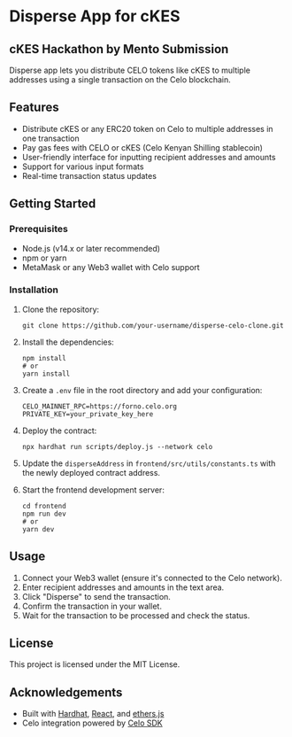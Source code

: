 # Disperse App for cKES

## cKES Hackathon by Mento Submission 

Disperse app lets you distribute CELO tokens like cKES to multiple addresses using a single transaction on the Celo blockchain.

## Features

- Distribute cKES or any ERC20 token on Celo to multiple addresses in one transaction
- Pay gas fees with CELO or cKES (Celo Kenyan Shilling stablecoin)
- User-friendly interface for inputting recipient addresses and amounts
- Support for various input formats
- Real-time transaction status updates

## Getting Started

### Prerequisites

- Node.js (v14.x or later recommended)
- npm or yarn
- MetaMask or any Web3 wallet with Celo support

### Installation

1. Clone the repository:
   ```
   git clone https://github.com/your-username/disperse-celo-clone.git
   ```

2. Install the dependencies:
   ```
   npm install
   # or
   yarn install
   ```

3. Create a `.env` file in the root directory and add your configuration:
   ```
   CELO_MAINNET_RPC=https://forno.celo.org
   PRIVATE_KEY=your_private_key_here
   
   ```

4. Deploy the contract:
   ```
   npx hardhat run scripts/deploy.js --network celo
   ```

5. Update the `disperseAddress` in `frontend/src/utils/constants.ts` with the newly deployed contract address.

6. Start the frontend development server:
   ```
   cd frontend
   npm run dev
   # or
   yarn dev
   ```

## Usage

1. Connect your Web3 wallet (ensure it's connected to the Celo network).
2. Enter recipient addresses and amounts in the text area.
4. Click "Disperse" to send the transaction.
5. Confirm the transaction in your wallet.
6. Wait for the transaction to be processed and check the status.


## License

This project is licensed under the MIT License.

## Acknowledgements

- Built with [Hardhat](https://hardhat.org/), [React](https://reactjs.org/), and [ethers.js](https://docs.ethers.io/)
- Celo integration powered by [Celo SDK](https://docs.celo.org/developer/)
